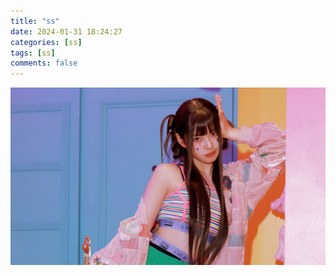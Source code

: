 ```yaml
---
title: "ss"
date: 2024-01-31 18:24:27
categories: [ss]
tags: [ss]
comments: false
---
```


![kyujin.jpg](images\kyujin.jpg)